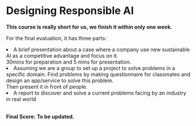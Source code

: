 # Designing Responsible AI

**This course is really short for us, we finish it within only one week.** <br/>

For the final evaluation, it has three parts:
<li>A brief presentation about a case where a company use new sustainable AI as a competitive advantage and focus on it.<br/>
30mins for preparation and 5 mins for presentation.
</li>
<li>Assuming we are a group to set up a project to solve problems in a specific domain. Find problems by making questionnaire for classmates and design an app/service to solve this problem.<br/>
Then present it in front of people.
</li>
<li>A report to discover and solve a current problems facing by an industry in real world </li> <br/>

**Final Score: To be updated.**
